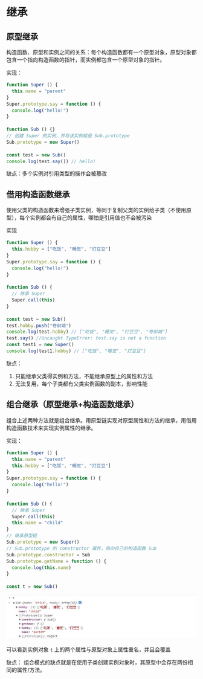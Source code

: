 # 继承

## 原型继承

构造函数、原型和实例之间的关系：每个构造函数都有一个原型对象，原型对象都包含一个指向构造函数的指针，而实例都包含一个原型对象的指针。

实现：

```js
function Super () {
  this.name = "parent"
}
Super.prototype.say = function () {
  console.log("hello!")
}

function Sub () {}
// 创建 Super 的实例，并将该实例赋值 Sub.prototype
Sub.prototype = new Super()

const test = new Sub()
console.log(test.say()) // hello!
```

缺点：多个实例对引用类型的操作会被篡改

## 借用构造函数继承

使用父类的构造函数来增强子类实例，等同于复制父类的实例给子类（不使用原型），每个实例都会有自己的属性，哪怕是引用值也不会被污染

实现

```js
function Super () {
  this.hobby = ["吃饭", "睡觉", "打豆豆"]
}
Super.prototype.say = function () {
  console.log("hello!")
}

function Sub () {
  // 继承 Super
  Super.call(this)
}

const test = new Sub()
test.hobby.push("卷前端")
console.log(test.hobby) // ["吃饭", "睡觉", "打豆豆", "卷前端"]
test.say() //Uncaught TypeError: test.say is not a function
const test1 = new Super()
console.log(test1.hobby) // ["吃饭", "睡觉", "打豆豆"]
```

缺点：
1. 只能继承父类得实例和方法，不能继承原型上的属性和方法
2. 无法复用，每个子类都有父类实例函数的副本，影响性能

## 组合继承（原型继承+构造函数继承）

组合上述两种方法就是组合继承。用原型链实现对原型属性和方法的继承，用借用构造函数技术来实现实例属性的继承。

实现：

```js
function Super () {
  this.name = "parent"
  this.hobby = ["吃饭", "睡觉", "打豆豆"]
}
Super.prototype.say = function () {
  console.log("hello!")
}

function Sub () {
  // 继承 Super
  Super.call(this)
  this.name = "child"
}
// 继承原型链
Sub.prototype = new Super()
// Sub.prototype 的 constructor 属性，指向自己的构造函数 Sub
Sub.prototype.constructor = Sub
Sub.prototype.getName = function () {
  console.log(this.name)
}

const t = new Sub()
```

<img src="../assets/imgs/inherit/1.jpg" />

可以看到实例对象 `t` 上的两个属性与原型对象上属性重名，并且会覆盖

缺点：
组合模式的缺点就是在使用子类创建实例对象时，其原型中会存在两份相同的属性/方法。
